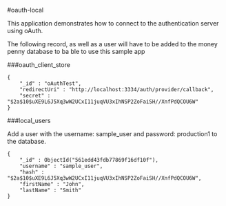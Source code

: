 #oauth-local

This application demonstrates how to connect to the authentication server using oAuth.

The following record, as well as a user will have to be added to the money penny database to ba ble to use this sample app


###oauth_client_store

```
{
    "_id" : "oAuthTest",
    "redirectUri" : "http://localhost:3334/auth/provider/callback",
    "secret" : "$2a$10$uXE9L6J5Xq3wW2UCxI11juqVU3xIhNSP2ZoFaiSH//XnfPdQCOU6W"
}
```

###local_users

Add a user with the username: sample_user and password: production1 to the database.

```
{
    "_id" : ObjectId("561edd43fdb77869f16df10f"),
    "username" : "sample_user",
    "hash" : "$2a$10$uXE9L6J5Xq3wW2UCxI11juqVU3xIhNSP2ZoFaiSH//XnfPdQCOU6W",
    "firstName" : "John",
    "lastName" : "Smith"
}
```
